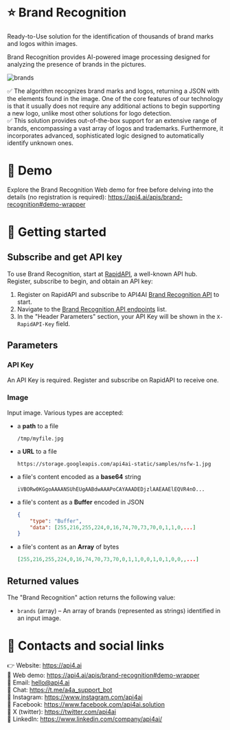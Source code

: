 # ⭐️ Brand Recognition

Ready-to-Use solution for the identification of thousands of brand marks and logos within images.

Brand Recognition provides AI-powered image processing designed for analyzing the presence of brands in the pictures.

![brands](https://storage.googleapis.com/api4ai-static/rapidapi/brand_recognition_1.png)

✅ The algorithm recognizes brand marks and logos, returning a JSON with the elements found in the image. One of the core features of our technology is that it usually does not require any additional actions to begin supporting a new logo, unlike most other solutions for logo detection.  
✅ This solution provides out-of-the-box support for an extensive range of brands, encompassing a vast array of logos and trademarks. Furthermore, it incorporates advanced, sophisticated logic designed to automatically identify unknown ones.  



# 🤖 Demo

Explore the Brand Recognition Web demo for free before delving into the details (no registration is required): https://api4.ai/apis/brand-recognition#demo-wrapper



# 🚀 Getting started

## Subscribe and get API key

To use Brand Recognition, start at [RapidAPI](https://rapidapi.com/), a well-known API hub. Register, subscribe to begin, and obtain an API key:

1. Register on RapidAPI and subscribe to API4AI [Brand Recognition API](https://rapidapi.com/api4ai-api4ai-default/api/brand-recognition/pricing) to start.
2. Navigate to the [Brand Recognition API endpoints](https://rapidapi.com/api4ai-api4ai-default/api/brand-recognition) list.
3. In the "Header Parameters" section, your API Key will be shown in the `X-RapidAPI-Key` field.


## Parameters

### API Key

An API Key is required. Register and subscribe on RapidAPI to receive one.

### Image

Input image. Various types are accepted:
  * a **path** to a file
    ```
    /tmp/myfile.jpg
    ```
  * a **URL** to a file
    ```
    https://storage.googleapis.com/api4ai-static/samples/nsfw-1.jpg
    ```
  * a file's content encoded as a **base64** string
    ```
    iVBORw0KGgoAAAANSUhEUgAABdwAAAPoCAYAAADEDjzlAAEAAElEQVR4nO...
    ```
  * a file's content as a **Buffer** encoded in JSON
    ```json
    {
        "type": "Buffer",
        "data": [255,216,255,224,0,16,74,70,73,70,0,1,1,0,...]
    }
    ```
  * a file's content as an **Array** of bytes
    ```json
    [255,216,255,224,0,16,74,70,73,70,0,1,1,0,0,1,0,1,0,0,,...]
    ```


## Returned values

The "Brand Recognition" action returns the following value:

* `brands` (array) – An array of brands (represented as strings) identified in an input image.



# 📌 Contacts and social links

👉️️ Website: https://api4.ai  
🤖 Web demo: https://api4.ai/apis/brand-recognition#demo-wrapper  
📩 Email: hello@api4.ai  
💬 Chat: https://t.me/a4a_support_bot  
🔗 Instagram: https://www.instagram.com/api4ai  
🔗 Facebook: https://www.facebook.com/api4ai.solution  
🔗 X (twitter): https://twitter.com/api4ai  
🔗 LinkedIn: https://www.linkedin.com/company/api4ai/
